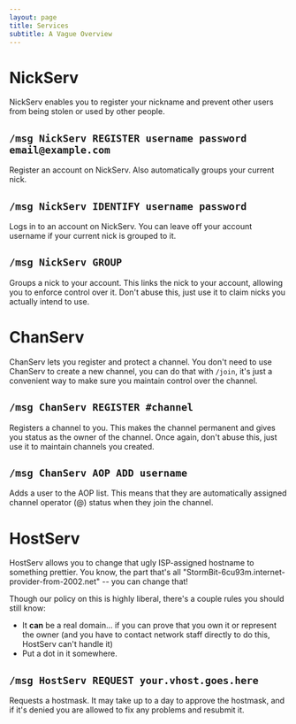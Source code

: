 ```yaml
---
layout: page
title: Services
subtitle: A Vague Overview
---
```


# NickServ
NickServ enables you to register your nickname and prevent other users from being stolen or used by
other people.

## `/msg NickServ REGISTER username password email@example.com`
Register an account on NickServ.  Also automatically groups your current nick.

## `/msg NickServ IDENTIFY username password`
Logs in to an account on NickServ.  You can leave off your account username if your current nick is
grouped to it.

## `/msg NickServ GROUP`
Groups a nick to your account.  This links the nick to your account, allowing you to enforce control
over it.  Don't abuse this, just use it to claim nicks you actually intend to use.


# ChanServ
ChanServ lets you register and protect a channel.  You don't need to use ChanServ to create a new
channel, you can do that with `/join`, it's just a convenient way to make sure you maintain control
over the channel.

## `/msg ChanServ REGISTER #channel`
Registers a channel to you.  This makes the channel permanent and gives you status as the owner of
the channel.  Once again, don't abuse this, just use it to maintain channels you created.

## `/msg ChanServ AOP ADD username`
Adds a user to the AOP list.  This means that they are automatically assigned channel operator (@)
status when they join the channel.

# HostServ
HostServ allows you to change that ugly ISP-assigned hostname to something prettier.  You know, the
part that's all "StormBit-6cu93m.internet-provider-from-2002.net" -- you can change that!

Though our policy on this is highly liberal, there's a couple rules you should still know:

 * It **can** be a real domain... if you can prove that you own it or represent the owner (and you
   have to contact network staff directly to do this, HostServ can't handle it)
 * Put a dot in it somewhere.

## `/msg HostServ REQUEST your.vhost.goes.here`
Requests a hostmask.  It may take up to a day to approve the hostmask, and if it's denied you are
allowed to fix any problems and resubmit it.
